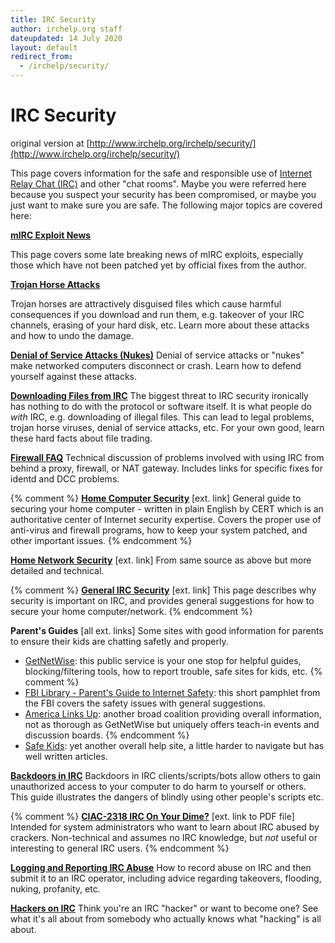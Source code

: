```yaml
---
title: IRC Security
author: irchelp.org staff
dateupdated: 14 July 2020
layout: default
redirect_from:
  - /irchelp/security/
---
```


# IRC Security

original version at [http://www.irchelp.org/irchelp/security/](http://www.irchelp.org/irchelp/security/)

This page covers information for the safe and responsible use of [Internet
Relay Chat (IRC)](/irchelp/new2irc.html) and other "chat rooms". Maybe you
were referred here because you suspect your security has been compromised, or
maybe you just want to make sure you are safe. The following major topics are
covered here:

**[mIRC Exploit News](/clients/windows/mirc/exploit.html)**

This page covers some late breaking news of mIRC exploits, especially those
which have not been patched yet by official fixes from the author.

**[Trojan Horse Attacks](trojan.html)**

Trojan horses are attractively disguised files which cause harmful
consequences if you download and run them, e.g. takeover of your IRC channels,
erasing of your hard disk, etc. Learn more about these attacks and how to undo
the damage.

**[Denial of Service Attacks (Nukes)](/irchelp/nuke/)**     Denial of service attacks or "nukes" make networked computers disconnect or crash. Learn how to defend yourself against these attacks.

**[Downloading Files from IRC](warez.html)**     The biggest threat to IRC security ironically has nothing to do with the protocol or software itself. It is what people do _with_ IRC, e.g. downloading of illegal files. This can lead to legal problems, trojan horse viruses, denial of service attacks, etc. For your own good, learn these hard facts about file trading.

**[Firewall FAQ](fwfaq.html)**     Technical discussion of problems involved with using IRC from behind a proxy, firewall, or NAT gateway. Includes links for specific fixes for identd and DCC problems.

{% comment %}
**[Home Computer Security](http://www.cert.org/homeusers/HomeComputerSecurity/)** [ext. link]     General guide to securing your home computer - written in plain English by CERT which is an authoritative center of Internet security expertise. Covers the proper use of anti-virus and firewall programs, how to keep your system patched, and other important issues.
{% endcomment %}

**[Home Network Security](http://www.cert.org/tech_tips/home_networks.html)** [ext. link]     From same source as above but more detailed and technical.

{% comment %}
**[General IRC Security](http://www.efnet.nl/security.php)** [ext. link]     This page describes why security is important on IRC, and provides general suggestions for how to secure your home computer/network.
{% endcomment %}

**Parent's Guides** [all ext. links]     Some sites with good information for parents to ensure their kids are chatting safetly and properly.

  * [GetNetWise](http://www.getnetwise.org/): this public service is your one stop for helpful guides, blocking/filtering tools, how to report trouble, safe sites for kids, etc.
{% comment %}
  * [FBI Library - Parent's Guide to Internet Safety](http://www.fbi.gov/stats-services/publications/parent-guide): this short pamphlet from the FBI covers the safety issues with general suggestions.
  * [America Links Up](http://www.americalinksup.org/): another broad coalition providing overall information, not as thorough as GetNetWise but uniquely offers teach-in events and discussion boards.
{% endcomment %}
  * [Safe Kids](http://www.safekids.com/): yet another overall help site, a little harder to navigate but has well written articles.

**[Backdoors in IRC](irc-backdoor.txt)**     Backdoors in IRC clients/scripts/bots allow others to gain unauthorized access to your computer to do harm to yourself or others. This guide illustrates the dangers of blindly using other people's scripts etc.

{% comment %}
**[CIAC-2318 IRC On Your Dime?](http://ciac.llnl.gov/ciac/documents/CIAC-2318_IRC_On_Your_Dime.pdf)** [ext. link to PDF file]     Intended for system administrators who want to learn about IRC abused by crackers. Non-technical and assumes no IRC knowledge, but _not_ useful or interesting to general IRC users.
{% endcomment %}

**[Logging and Reporting IRC Abuse](irclog.html)**     How to record abuse on IRC and then submit it to an IRC operator, including advice regarding takeovers, flooding, nuking, profanity, etc.

**[Hackers on IRC](notcool.html)**     Think you're an IRC "hacker" or want to become one? See what it's all about from somebody who actually knows what "hacking" is all about.

